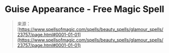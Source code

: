 <!--yml
category: 未分类
date: 2024-06-12 19:09:05
-->

# Guise Appearance - Free Magic Spell

> 来源：[https://www.spellsofmagic.com/spells/beauty_spells/glamour_spells/23757/page.html#0001-01-01](https://www.spellsofmagic.com/spells/beauty_spells/glamour_spells/23757/page.html#0001-01-01)